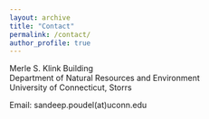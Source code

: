 ```yaml
---
layout: archive
title: "Contact"
permalink: /contact/
author_profile: true
---
```


Merle S. Klink Building <br>
Department of Natural Resources and Environment <br>
University of Connecticut, Storrs
  
Email: sandeep.poudel(at)uconn.edu
